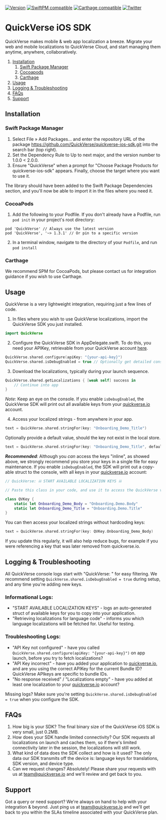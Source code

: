 [![Version](https://img.shields.io/cocoapods/v/QuickVerse?style=flat)](#cocoapods)
[![SwiftPM compatible](https://img.shields.io/badge/SwiftPM-compatible-success.svg?style=flat)](#Swift-Package-Manager)
[![Carthage compatible](https://img.shields.io/badge/Carthage-compatible-success.svg?style=flat)](#carthage)
[![Twitter](https://img.shields.io/twitter/follow/quickverse_io?style=social)](https://twitter.com/quickverse.io)

# QuickVerse iOS SDK

QuickVerse makes mobile & web app localization a breeze. Migrate your web and mobile localizations to QuickVerse Cloud, and start managing them anytime, anywhere, collaboratively.

1. [Installation](#installation)
    1. [Swift Package Manager](#Swift-Package-Manager) 
    2. [Cocoapods](#cocoapods)
    3. [Carthage](#carthage)
2. [Usage](#usage)
3. [Logging & Troubleshooting](#Logging-&-Troubleshooting)
5. [FAQs](#faqs)
6. [Support](#support)

## Installation

### Swift Package Manager

1. Select File » Add Packages... and enter the repository URL of the package https://github.com/QuickVerse/quickverse-ios-sdk.git into the search bar (top right).
2. Set the Dependency Rule to Up to next major, and the version number to 1.0.0 < 2.0.0.
3. Ensure "QuickVerse" when a prompt for "Choose Package Products for quickverse-ios-sdk" appears. Finally, choose the target where you want to use it.

The library should have been added to the Swift Package Dependencies section, and you'll now be able to import it in the files where you need it.

### CocoaPods

1. Add the following to your Podfile. If you don't already have a Podfile, run `pod init` in your project's root directory:

```
pod 'QuickVerse' // Always use the latest version
pod 'QuickVerse', '~> 1.3.1' // Or pin to a specific version
```
2. In a terminal window, navigate to the directory of your `Podfile`, and run `pod install`

### Carthage

We recommend SPM for CocoaPods, but please contact us for integration guidance if you wish to use Carthage.

## Usage

QuickVerse is a very lightweight integration, requiring just a few lines of code.

1. In files where you wish to use QuickVerse localizations, import the QuickVerse SDK you just installed.
```Swift
import QuickVerse
```
2. Configure the QuickVerse SDK in AppDelegate.swift. To do this, you need your APIKey, retrievable from your QuickVerse account [here](https://quickverse.io/project/default/applications).
```Swift
QuickVerse.shared.configure(apiKey: "{your-api-key}")
QuickVerse.shared.isDebugEnabled = true // Optionally get detailed console logs
```

3. Download the localizations, typically during your launch sequence.
```Swift
QuickVerse.shared.getLocalizations { [weak self] success in
    // Continue into app
}
```
_Note_: Keep an eye on the console. If you enable `isDebugEnabled`, the QuickVerse SDK will print out all available keys from your [quickverse.io](https://quickverse.io/project/default/localisations) account.

4. Access your localized strings - from anywhere in your app.
```Swift
text = QuickVerse.shared.stringFor(key: "Onboarding_Demo_Title")
```

Optionally provide a default value, should the key not exist in the local store.
```Swift
text = QuickVerse.shared.stringFor(key: "Onboarding_Demo_Title", defaultValue: "Welcome to QuickVerse")
```

**_Recommended_**: Although you _can_ access the keys "inline", as showed above, we strongly recommend you store your keys in a single file for easy maintenance.
If you enable `isDebugEnabled`, the SDK will print out a copy-able struct to the console, with all keys in your [quickverse.io](https://quickverse.io/project/default/localisations) account:
```Swift
// QuickVerse: ℹ️ℹ️ℹ️ START AVAILABLE LOCALIZATION KEYS ℹ️ℹ️ℹ️

// Paste this class in your code, and use it to access the QuickVerse values you have created in your quickverse.io account.

class QVKey {
    static let Onboarding_Demo_Body = "Onboarding.Demo.Body"
	static let Onboarding_Demo_Title = "Onboarding.Demo.Title"
}

```
You can then access your localized strings without hardcoding keys:
```Swift
text = QuickVerse.shared.stringFor(key: QVKey.Onboarding_Demo_Body)
```
If you update this regularly, it will also help reduce bugs, for example if you were referencing a key that was later removed from quickverse.io.

## Logging & Troubleshooting

All QuickVerse console logs start with "QuickVerse: " for easy filtering. We recommend setting `QuickVerse.shared.isDebugEnabled = true` during setup, and any time you're adding new keys.

### Informational Logs:
- "START AVAILABLE LOCALIZATION KEYS" - logs an auto-generated struct of available keys for you to copy into your application.
- "Retrieving localizations for language code" - informs you which language localizations will be fetched for. Useful for testing.

### Troubleshooting Logs:
- "API Key not configured" - have you called `QuickVerse.shared.configure(apiKey: "{your-api-key}")` on app launch, before you try to fetch localizations?
- "API Key incorrect" - have you added your application to [quickverse.io](https://quickverse.io/project/default/applications), and are you using the correct APIKey for the current Bundle ID? QuickVerse APIkeys are specific to bundle IDs.
- "No response received" / "Localizations empty" - have you added at least one localization to your [quickverse.io](https://quickverse.io/project/default/localisations) account?

Missing logs? Make sure you're setting `QuickVerse.shared.isDebugEnabled = true` when you configure the SDK.

## FAQs

1. How big is your SDK? The final binary size of the QuickVerse iOS SDK is very small, just 0.2MB.
2. How does your SDK handle limited connectivity? Our SDK requests all localizations on launch and caches them, so if there's limited connectivity later in the session, the localizations will still work.
3. What kind of data does the SDK collect and how is it used? The only data our SDK transmits off the device is: language keys for translations, SDK version, and device type.
4. Can we request changes? Absolutely! Please share your requests with us at team@quickverse.io and we'll review and get back to you.

## Support

Got a query or need support? We're always on hand to help with your integration & beyond. Just ping us at team@quickverse.io and we'll get back to you within the SLAs timeline associated with your QuickVerse plan.
